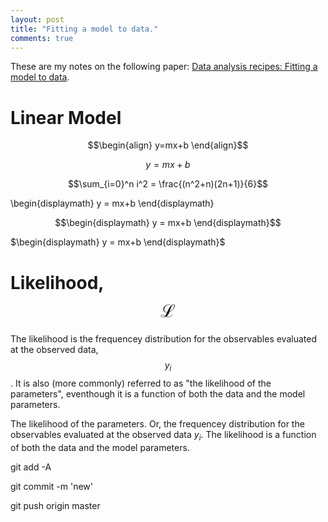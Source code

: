 ```yaml
---
layout: post
title: "Fitting a model to data."
comments: true
---
```


These are my notes on the following paper: [Data analysis recipes: Fitting a model to data](https://arxiv.org/pdf/1008.4686.pdf).


# Linear Model
$$\begin{align} y=mx+b \end{align}$$

$$y=mx+b$$

$$\sum_{i=0}^n i^2 = \frac{(n^2+n)(2n+1)}{6}$$


\begin{displaymath} y = mx+b \end{displaymath}

$$\begin{displaymath} y = mx+b \end{displaymath}$$

$\begin{displaymath} y = mx+b \end{displaymath}$


# Likelihood, $$\mathcal{L}$$
The likelihood is the frequencey distribution for the observables evaluated at the observed data, $$y_i$$. It is also (more commonly) referred to as "the likelihood of the parameters", eventhough it is a function of both the data and the model parameters. 



The likelihood of the parameters. Or, the frequencey distribution for the observables evaluated at the observed data $y_i$. The likelihood is a function of both the data and the model parameters. 





git add -A

git commit -m 'new'

git push origin master
